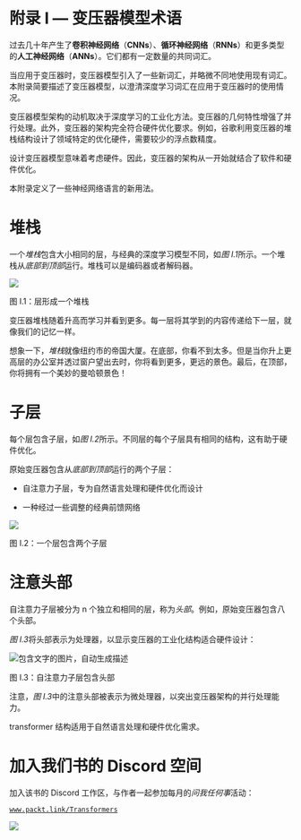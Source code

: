# 附录 I — 变压器模型术语

过去几十年产生了**卷积神经网络**（**CNNs**）、**循环神经网络**（**RNNs**）和更多类型的**人工神经网络**（**ANNs**）。它们都有一定数量的共同词汇。

当应用于变压器时，变压器模型引入了一些新词汇，并略微不同地使用现有词汇。本附录简要描述了变压器模型，以澄清深度学习词汇在应用于变压器时的使用情况。

变压器模型架构的动机取决于深度学习的工业化方法。变压器的几何特性增强了并行处理。此外，变压器的架构完全符合硬件优化要求。例如，谷歌利用变压器的堆栈结构设计了领域特定的优化硬件，需要较少的浮点数精度。

设计变压器模型意味着考虑硬件。因此，变压器的架构从一开始就结合了软件和硬件优化。

本附录定义了一些神经网络语言的新用法。

# 堆栈

一个*堆栈*包含大小相同的层，与经典的深度学习模型不同，如*图 I.1*所示。一个堆栈从*底部到顶部*运行。堆栈可以是编码器或者解码器。

![](img/B17948_Appendix_I_01.png)

图 I.1：层形成一个堆栈

变压器堆栈随着升高而学习并看到更多。每一层将其学到的内容传递给下一层，就像我们的记忆一样。

想象一下，*堆栈*就像纽约市的帝国大厦。在底部，你看不到太多。但是当你升上更高层的办公室并透过窗户望出去时，你将看到更多，更远的景色。最后，在顶部，你将拥有一个美妙的曼哈顿景色！

# 子层

每个层包含子层，如*图 I.2*所示。不同层的每个子层具有相同的结构，这有助于硬件优化。

原始变压器包含从*底部到顶部*运行的两个子层：

+   自注意力子层，专为自然语言处理和硬件优化而设计

+   一种经过一些调整的经典前馈网络

![](img/B17948_Appendix_I_02.png)

图 I.2：一个层包含两个子层

# 注意头部

自注意力子层被分为 n 个独立和相同的层，称为*头部*。例如，原始变压器包含八个头部。

*图 I.3*将头部表示为处理器，以显示变压器的工业化结构适合硬件设计：

![包含文字的图片，自动生成描述](img/B17948_Appendix_I_03.png)

图 I.3：自注意力子层包含头部

注意，*图 I.3*中的注意头部被表示为微处理器，以突出变压器架构的并行处理能力。

transformer 结构适用于自然语言处理和硬件优化需求。

# 加入我们书的 Discord 空间

加入该书的 Discord 工作区，与作者一起参加每月的*问我任何事*活动：

[`www.packt.link/Transformers`](https://www.packt.link/Transformers)

![](img/QR_Code5134042288713321484.png)
